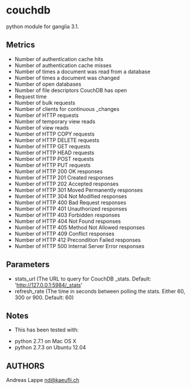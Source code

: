 couchdb
=======

python module for ganglia 3.1.

## Metrics
 * Number of authentication cache hits
 * Number of authentication cache misses
 * Number of times a document was read from a database
 * Number of times a document was changed
 * Number of open databases
 * Number of file descriptors CouchDB has open
 * Request time
 * Number of bulk requests
 * Number of clients for continuous _changes
 * Number of HTTP requests
 * Number of temporary view reads
 * Number of view reads
 * Number of HTTP COPY requests
 * Number of HTTP DELETE requests
 * Number of HTTP GET requests
 * Number of HTTP HEAD requests
 * Number of HTTP POST requests
 * Number of HTTP PUT requests
 * Number of HTTP 200 OK responses
 * Number of HTTP 201 Created responses
 * Number of HTTP 202 Accepted responses
 * Number of HTTP 301 Moved Permanently responses
 * Number of HTTP 304 Not Modified responses
 * Number of HTTP 400 Bad Request responses
 * Number of HTTP 401 Unauthorized responses
 * Number of HTTP 403 Forbidden responses
 * Number of HTTP 404 Not Found responses
 * Number of HTTP 405 Method Not Allowed responses
 * Number of HTTP 409 Conflict responses
 * Number of HTTP 412 Precondition Failed responses
 * Number of HTTP 500 Internal Server Error responses

## Parameters
 * stats_url (The URL to query for CouchDB _stats. Default: 'http://127.0.0.1:5984/_stats'
 * refresh_rate (The time in seconds between polling the stats. Either 60, 300 or 900. Default: 60)

## Notes
 * This has been tested with:
  - python 2.7.1 on Mac OS X
  - python 2.7.3 on Ubuntu 12.04

## AUTHORS

Andreas Lappe <nd@kaeufli.ch>
